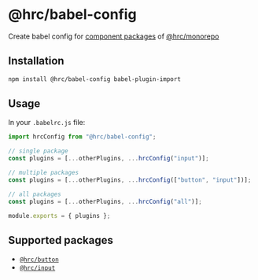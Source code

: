 # @hrc/babel-config

Create babel config for [component packages](https://github.com/Hdoc1509/hrc#packages)
of [@hrc/monorepo](https://github.com/Hdoc1509/hrc)

## Installation

```bash
npm install @hrc/babel-config babel-plugin-import
```

## Usage

In your `.babelrc.js` file:

```js
import hrcConfig from "@hrc/babel-config";

// single package
const plugins = [...otherPlugins, ...hrcConfig("input")];

// multiple packages
const plugins = [...otherPlugins, ...hrcConfig(["button", "input"])];

// all packages
const plugins = [...otherPlugins, ...hrcConfig("all")];

module.exports = { plugins };
```

## Supported packages

- [`@hrc/button`](https://www.npmjs.com/package/@hrc/button)
- [`@hrc/input`](https://www.npmjs.com/package/@hrc/input)
